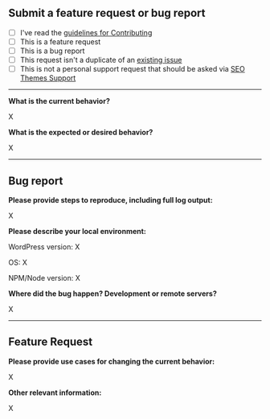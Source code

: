 ## Submit a feature request or bug report

- [ ] I've read the [guidelines for Contributing](https://github.com/seothemes/genesis-starter-theme/blob/master/.github/CONTRIBUTING.md)
- [ ] This is a feature request
- [ ] This is a bug report
- [ ] This request isn't a duplicate of an [existing issue](https://github.com/seothemes/genesis-starter-theme/issues)
- [ ] This is not a personal support request that should be asked via [SEO Themes Support](https://seothemes.com/support)

<!-- Replace any `X` with your information. -->

---

**What is the current behavior?**

X


**What is the expected or desired behavior?**

X

---

## Bug report

<!-- (delete this section if not applicable) -->

**Please provide steps to reproduce, including full log output:**

X

**Please describe your local environment:**

WordPress version: X

OS: X

NPM/Node version: X

**Where did the bug happen? Development or remote servers?**

X


---

## Feature Request

<!-- (delete this section if not applicable) -->

**Please provide use cases for changing the current behavior:**

X

**Other relevant information:**

X
